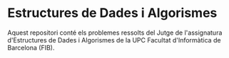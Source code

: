 # Estructures de Dades i Algorismes

Aquest repositori conté els problemes ressolts del Jutge de l'assignatura d'Estructures de Dades i Algorismes de la UPC Facultat d'Informàtica de Barcelona (FIB).
